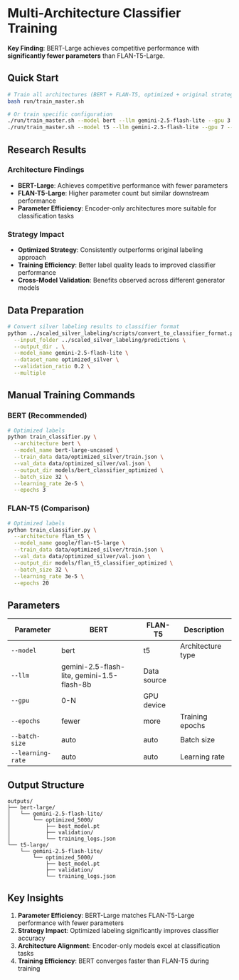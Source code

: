 # Multi-Architecture Classifier Training

**Key Finding**: BERT-Large achieves competitive performance with **significantly fewer parameters** than FLAN-T5-Large.

## Quick Start

```bash
# Train all architectures (BERT + FLAN-T5, optimized + original strategies)
bash run/train_master.sh

# Or train specific configuration
./run/train_master.sh --model bert --llm gemini-2.5-flash-lite --gpu 3 --epochs 3
./run/train_master.sh --model t5 --llm gemini-2.5-flash-lite --gpu 7 --epochs 20
```

## Research Results

### Architecture Findings
- **BERT-Large**: Achieves competitive performance with fewer parameters
- **FLAN-T5-Large**: Higher parameter count but similar downstream performance
- **Parameter Efficiency**: Encoder-only architectures more suitable for classification tasks

### Strategy Impact
- **Optimized Strategy**: Consistently outperforms original labeling approach
- **Training Efficiency**: Better label quality leads to improved classifier performance
- **Cross-Model Validation**: Benefits observed across different generator models

## Data Preparation

```bash
# Convert silver labeling results to classifier format
python ../scaled_silver_labeling/scripts/convert_to_classifier_format.py \
  --input_folder ../scaled_silver_labeling/predictions \
  --output_dir . \
  --model_name gemini-2.5-flash-lite \
  --dataset_name optimized_silver \
  --validation_ratio 0.2 \
  --multiple
```

## Manual Training Commands

### BERT (Recommended)
```bash
# Optimized labels
python train_classifier.py \
  --architecture bert \
  --model_name bert-large-uncased \
  --train_data data/optimized_silver/train.json \
  --val_data data/optimized_silver/val.json \
  --output_dir models/bert_classifier_optimized \
  --batch_size 32 \
  --learning_rate 2e-5 \
  --epochs 3
```

### FLAN-T5 (Comparison)
```bash
# Optimized labels
python train_classifier.py \
  --architecture flan_t5 \
  --model_name google/flan-t5-large \
  --train_data data/optimized_silver/train.json \
  --val_data data/optimized_silver/val.json \
  --output_dir models/flan_t5_classifier_optimized \
  --batch_size 32 \
  --learning_rate 3e-5 \
  --epochs 20
```

## Parameters

| Parameter | BERT | FLAN-T5 | Description |
|-----------|------|---------|-------------|
| `--model` | bert | t5 | Architecture type |
| `--llm` | gemini-2.5-flash-lite, gemini-1.5-flash-8b | Data source |
| `--gpu` | 0-N | GPU device |
| `--epochs` | fewer | more | Training epochs |
| `--batch-size` | auto | auto | Batch size |
| `--learning-rate` | auto | auto | Learning rate |

## Output Structure
```
outputs/
├── bert-large/
│   └── gemini-2.5-flash-lite/
│       └── optimized_5000/
│           ├── best_model.pt
│           ├── validation/
│           └── training_logs.json
└── t5-large/
    └── gemini-2.5-flash-lite/
        └── optimized_5000/
            ├── best_model.pt
            ├── validation/
            └── training_logs.json
```

## Key Insights

1. **Parameter Efficiency**: BERT-Large matches FLAN-T5-Large performance with fewer parameters
2. **Strategy Impact**: Optimized labeling significantly improves classifier accuracy
3. **Architecture Alignment**: Encoder-only models excel at classification tasks
4. **Training Efficiency**: BERT converges faster than FLAN-T5 during training
